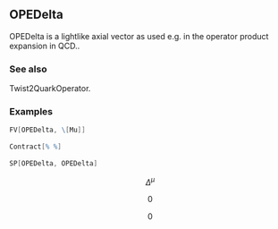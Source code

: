 ##  OPEDelta 

OPEDelta is a lightlike axial vector as used e.g. in the operator product expansion in QCD..

###  See also 

Twist2QuarkOperator.

###  Examples 

```mathematica
FV[OPEDelta, \[Mu]] 
 
Contract[% %] 
 
SP[OPEDelta, OPEDelta]
```

$$\Delta ^{\mu }$$

$$0$$

$$0$$